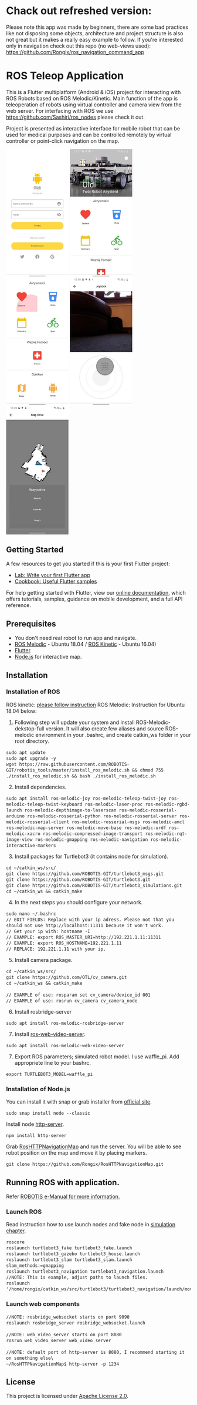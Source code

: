 # Chack out refreshed version:

Please note this app was made by beginners, there are some bad practices like not disposing some objects, architecture and project structure is also not great but it makes a really easy example to follow. If you're interested only in navigation check out this repo (no web-views used):
https://github.com/Rongix/ros_navigation_command_app

# ROS Teleop Application

This is a Flutter multiplatform (Android & iOS) project for interacting with ROS Robots based on ROS Melodic/Kinetic. Main function of the app is teleoperation of robots using virtual controller and camera view from the web server. 
For interfacing with ROS we use https://github.com/Sashiri/ros_nodes please check it out. 

Project is presented as interactive interface for mobile robot that can be used for medical purposes and can be controlled remotely by virtual controller or point-click navigation on the map. 

<img align="center" width="170" src="Images/ui-login.jpg"> <img align="center" width="170" src="Images/ui-mainPage.jpg"> <img align="center" width="170" src="Images/ui-activityView.jpg"> <img align="center" width="170" src="Images/ui-joystick.jpg"> <img align="center" width="170" src="Images/ui-map.jpg">



## Getting Started

A few resources to get you started if this is your first Flutter project:

- [Lab: Write your first Flutter app](https://flutter.dev/docs/get-started/codelab)
- [Cookbook: Useful Flutter samples](https://flutter.dev/docs/cookbook)

For help getting started with Flutter, view our
[online documentation](https://flutter.dev/docs), which offers tutorials,
samples, guidance on mobile development, and a full API reference.

## Prerequisites

- You don't need real robot to run app and navigate.
- [ROS Melodic](http://wiki.ros.org/melodic) - Ubuntu 18.04 / [ROS Kinetic](http://wiki.ros.org/kinetic) - Ubuntu 16.04)
- [Flutter](https://flutter.dev/docs/get-started/install).
- [Node.js](https://nodejs.org/en/) for interactive map. 

## Installation
### Installation of ROS

ROS kinetic: [please follow instruction](http://emanual.robotis.com/docs/en/platform/turtlebot3/pc_setup/)
ROS Melodic: Instruction for Ubuntu 18.04 below:

1. Following step will update your system and install ROS-Melodic-dekstop-full version. It will also create few aliases and source ROS-melodic environment in your .bashrc, and create catkin_ws folder in your root directory.
```
sudo apt update
sudo apt upgrade -y
wget https://raw.githubusercontent.com/ROBOTIS-GIT/robotis_tools/master/install_ros_melodic.sh && chmod 755 ./install_ros_melodic.sh && bash ./install_ros_melodic.sh
```
2. Install dependencies.
```
sudo apt install ros-melodic-joy ros-melodic-teleop-twist-joy ros-melodic-teleop-twist-keyboard ros-melodic-laser-proc ros-melodic-rgbd-launch ros-melodic-depthimage-to-laserscan ros-melodic-rosserial-arduino ros-melodic-rosserial-python ros-melodic-rosserial-server ros-melodic-rosserial-client ros-melodic-rosserial-msgs ros-melodic-amcl ros-melodic-map-server ros-melodic-move-base ros-melodic-urdf ros-melodic-xacro ros-melodic-compressed-image-transport ros-melodic-rqt-image-view ros-melodic-gmapping ros-melodic-navigation ros-melodic-interactive-markers
```
3. Install packages for Turtlebot3 (it contains node for simulation).
```
cd ~/catkin_ws/src/
git clone https://github.com/ROBOTIS-GIT/turtlebot3_msgs.git
git clone https://github.com/ROBOTIS-GIT/turtlebot3.git
git clone https://github.com/ROBOTIS-GIT/turtlebot3_simulations.git
cd ~/catkin_ws && catkin_make
```
4. In the next steps you should configure your network.
```
sudo nano ~/.bashrc
// EDIT FIELDS: Replace with your ip adress. Please not that you should not use http://localhost:11311 because it won't work.
// Get your ip with: hostname -I
// EXAMPLE: export ROS_MASTER_URI=http://192.221.1.11:11311
// EXAMPLE: export ROS_HOSTNAME=192.221.1.11
// REPLACE: 192.221.1.11 with your ip.
```
5. Install camera package.
```
cd ~/catkin_ws/src/
git clone https://github.com/OTL/cv_camera.git
cd ~/catkin_ws && catkin_make

// EXAMPLE of use: rosparam set cv_camera/device_id 001
// EXAMPLE of use: rosrun cv_camera cv_camera_node
```
6. Install rosbridge-server
```
sudo apt install ros-melodic-rosbridge-server
```
7. Install [ros-web-video-server](http://wiki.ros.org/web_video_server).
```
sudo apt install ros-melodic-web-video-server
```
7. Export ROS parameters; simulated robot model. I use waffle_pi. Add appropriete line to your bashrc.
```
export TURTLEBOT3_MODEL=waffle_pi
```

### Installation of Node.js
You can install it with snap or grab installer from [official site](https://nodejs.org/en/).
```
sudo snap install node --classic
```
Install node [http-server](https://www.npmjs.com/package/http-server).
```
npm install http-server
```
Grab [RosHTTPNavigationMap](https://github.com/Rongix/RosHTTPNavigationMap) and run the server. You will be able to see robot position on the map and move it by placing markers.
```
git clone https://github.com/Rongix/RosHTTPNavigationMap.git
```
## Running ROS with application.
Refer [ROBOTIS e-Manual for more information.](http://emanual.robotis.com/docs/en/platform/turtlebot3/overview/#overview)

### Launch ROS
Read instruction how to use launch nodes and fake node in [simulation chapter](http://emanual.robotis.com/docs/en/platform/turtlebot3/simulation/#simulation).
```
roscore
roslaunch turtlebot3_fake turtlebot3_fake.launch
roslaunch turtlebot3_gazebo turtlebot3_house.launch
roslaunch turtlebot3_slam turtlebot3_slam.launch slam_methods:=gmapping
roslaunch turtlebot3_navigation turtlebot3_navigation.launch 
//NOTE: This is example, adjust paths to launch files.
roslaunch '/home/rongix/catkin_ws/src/turtlebot3/turtlebot3_navigation/launch/move_base.launch'
```

### Launch web components
```
//NOTE: rosbridge_websocket starts on port 9090
roslaunch rosbridge_server rosbridge_websocket.launch

//NOTE: web_video_server starts on port 8080
rosrun web_video_server web_video_server

//NOTE: default port of http-server is 8080, I recommend starting it on something else\
~/RosHTTPNavigationMap$ http-server -p 1234
```

## License
This project is licensed under [Apache License 2.0](https://github.com/Rongix/RosRemoteController/blob/master/LICENSE).



